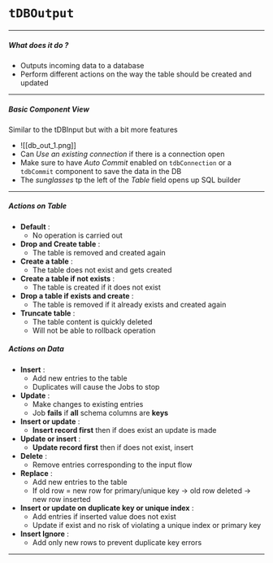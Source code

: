 # `tDBOutput`
---
##### What does it do ?
- Outputs incoming data to a database
- Perform different actions on the way the table should be created and updated

---
##### Basic Component View
Similar to the tDBInput but with a bit more features
- ![[db_out_1.png]]
- Can *Use an existing connection* if there is a connection open
- Make sure to have *Auto Commit* enabled on `tdbConnection` or a `tdbCommit` component to save the data in the DB
- The *sunglasses* tp the  left of the *Table* field opens up SQL builder
---
##### Actions on Table
- **Default** : 
	- No operation is carried out
- **Drop and Create table** : 
	- The table is removed and created again
- **Create a table** :
	- The table does not exist and gets created
- **Create a table if not exists** : 
	- The table is created if it does not exist
- **Drop a table if exists and create** :
	- The table is removed if it already exists and created again
- **Truncate table** :
	- The table content is quickly deleted
	- Will not be able to rollback operation    

##### Actions on Data
- **Insert** :
	- Add new entries to the table
	- Duplicates will cause the Jobs to stop 
- **Update** :
	- Make changes to existing entries
	- Job **fails** if **all** schema columns are **keys**
- **Insert or update** : 
	- **Insert record first** then if does exist an update is made
- **Update or insert** :
	- **Update record first** then if does not exist, insert
- **Delete** :
	- Remove entries corresponding to the input flow
- **Replace** :
	- Add new entries to the table
	- If old row = new row for primary/unique key -> old row deleted -> new row inserted
- **Insert or update on duplicate key or unique index** :
	- Add entries if inserted value does not exist
	- Update if exist and no risk of violating a unique index or primary key
- **Insert Ignore** :
	- Add only new rows to prevent duplicate key errors

---
